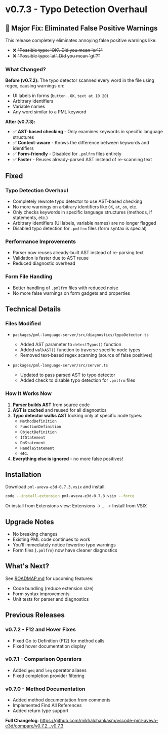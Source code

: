 # v0.7.3 - Typo Detection Overhaul

## 🎯 Major Fix: Eliminated False Positive Warnings

This release completely eliminates annoying false positive warnings like:
- ❌ ~~"Possible typo: 'OK'. Did you mean 'or'?"~~
- ❌ ~~"Possible typo: 'at'. Did you mean 'gt'?"~~

### What Changed?

**Before (v0.7.2):**
The typo detector scanned every word in the file using regex, causing warnings on:
- UI labels in forms (`button .OK`, `text at 10 20`)
- Arbitrary identifiers
- Variable names
- Any word similar to a PML keyword

**After (v0.7.3):**
- ✅ **AST-based checking** - Only examines keywords in specific language structures
- ✅ **Context-aware** - Knows the difference between keywords and identifiers
- ✅ **Form-friendly** - Disabled for `.pmlfrm` files entirely
- ✅ **Faster** - Reuses already-parsed AST instead of re-scanning text

## Fixed

### Typo Detection Overhaul
- Completely rewrote typo detector to use AST-based checking
- No more warnings on arbitrary identifiers like `OK`, `at`, `on`, etc.
- Only checks keywords in specific language structures (methods, if statements, etc.)
- Arbitrary identifiers (UI labels, variable names) are no longer flagged
- Disabled typo detection for `.pmlfrm` files (form syntax is special)

### Performance Improvements
- Parser now reuses already-built AST instead of re-parsing text
- Validation is faster due to AST reuse
- Reduced diagnostic overhead

### Form File Handling
- Better handling of `.pmlfrm` files with reduced noise
- No more false warnings on form gadgets and properties

## Technical Details

### Files Modified
- `packages/pml-language-server/src/diagnostics/typoDetector.ts`
  - Added AST parameter to `detectTypos()` function
  - Added `walkAST()` function to traverse specific node types
  - Removed text-based regex scanning (source of false positives)

- `packages/pml-language-server/src/server.ts`
  - Updated to pass parsed AST to typo detector
  - Added check to disable typo detection for `.pmlfrm` files

### How It Works Now

1. **Parser builds AST** from source code
2. **AST is cached** and reused for all diagnostics
3. **Typo detector walks AST** looking only at specific node types:
   - `MethodDefinition`
   - `FunctionDefinition`
   - `ObjectDefinition`
   - `IfStatement`
   - `DoStatement`
   - `HandleStatement`
   - etc.
4. **Everything else is ignored** - no more false positives!

## Installation

Download `pml-aveva-e3d-0.7.3.vsix` and install:

```bash
code --install-extension pml-aveva-e3d-0.7.3.vsix --force
```

Or install from Extensions view: Extensions → ... → Install from VSIX

## Upgrade Notes

- No breaking changes
- Existing PML code continues to work
- You'll immediately notice fewer/no typo warnings
- Form files (`.pmlfrm`) now have cleaner diagnostics

## What's Next?

See [ROADMAP.md](https://github.com/mikhalchankasm/vscode-pml-aveva-e3d/blob/main/ROADMAP.md) for upcoming features:
- Code bundling (reduce extension size)
- Form syntax improvements
- Unit tests for parser and diagnostics

## Previous Releases

### v0.7.2 - F12 and Hover Fixes
- Fixed Go to Definition (F12) for method calls
- Fixed hover documentation display

### v0.7.1 - Comparison Operators
- Added `geq` and `leq` operator aliases
- Fixed completion provider filtering

### v0.7.0 - Method Documentation
- Added method documentation from comments
- Implemented Find All References
- Added return type support

**Full Changelog**: https://github.com/mikhalchankasm/vscode-pml-aveva-e3d/compare/v0.7.2...v0.7.3
